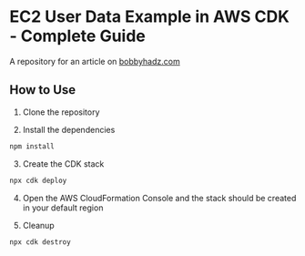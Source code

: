 # EC2 User Data Example in AWS CDK - Complete Guide

A repository for an article on
[bobbyhadz.com](https://bobbyhadz.com/blog/aws-cdk-ec2-userdata-example)

## How to Use

1. Clone the repository

2. Install the dependencies

```bash
npm install
```

3. Create the CDK stack

```bash
npx cdk deploy
```

4. Open the AWS CloudFormation Console and the stack should be created in your
   default region

5. Cleanup

```bash
npx cdk destroy
```
